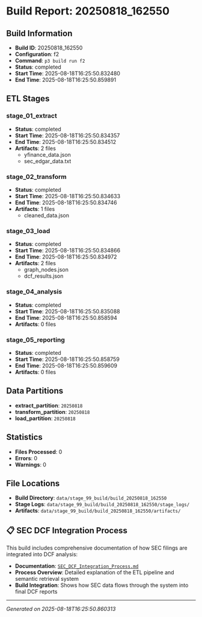 # Build Report: 20250818_162550

## Build Information

- **Build ID**: 20250818_162550
- **Configuration**: f2
- **Command**: `p3 build run f2`
- **Status**: completed
- **Start Time**: 2025-08-18T16:25:50.832480
- **End Time**: 2025-08-18T16:25:50.859891

## ETL Stages

### stage_01_extract

- **Status**: completed
- **Start Time**: 2025-08-18T16:25:50.834357
- **End Time**: 2025-08-18T16:25:50.834512
- **Artifacts**: 2 files
  - yfinance_data.json
  - sec_edgar_data.txt

### stage_02_transform

- **Status**: completed
- **Start Time**: 2025-08-18T16:25:50.834633
- **End Time**: 2025-08-18T16:25:50.834746
- **Artifacts**: 1 files
  - cleaned_data.json

### stage_03_load

- **Status**: completed
- **Start Time**: 2025-08-18T16:25:50.834866
- **End Time**: 2025-08-18T16:25:50.834972
- **Artifacts**: 2 files
  - graph_nodes.json
  - dcf_results.json

### stage_04_analysis

- **Status**: completed
- **Start Time**: 2025-08-18T16:25:50.835088
- **End Time**: 2025-08-18T16:25:50.858594
- **Artifacts**: 0 files

### stage_05_reporting

- **Status**: completed
- **Start Time**: 2025-08-18T16:25:50.858759
- **End Time**: 2025-08-18T16:25:50.859609
- **Artifacts**: 0 files

## Data Partitions

- **extract_partition**: `20250818`
- **transform_partition**: `20250818`
- **load_partition**: `20250818`

## Statistics

- **Files Processed**: 0
- **Errors**: 0
- **Warnings**: 0

## File Locations

- **Build Directory**: `data/stage_99_build/build_20250818_162550`
- **Stage Logs**: `data/stage_99_build/build_20250818_162550/stage_logs/`
- **Artifacts**: `data/stage_99_build/build_20250818_162550/artifacts/`

## 📋 SEC DCF Integration Process

This build includes comprehensive documentation of how SEC filings are integrated into DCF analysis:

- **Documentation**: [`SEC_DCF_Integration_Process.md`](./SEC_DCF_Integration_Process.md)
- **Process Overview**: Detailed explanation of the ETL pipeline and semantic retrieval system
- **Build Integration**: Shows how SEC data flows through the system into final DCF reports

---
*Generated on 2025-08-18T16:25:50.860313*
